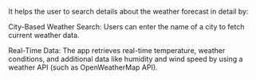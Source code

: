 It helps the user to search details about the weather forecast in detail by:

City-Based Weather Search: Users can enter the name of a city to fetch current weather data.

Real-Time Data: The app retrieves real-time temperature, weather conditions, and additional data like humidity and wind speed by using a weather API (such as OpenWeatherMap API).
